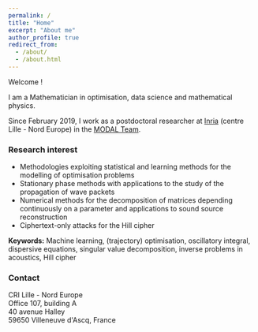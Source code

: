 ```yaml
---
permalink: /
title: "Home"
excerpt: "About me"
author_profile: true
redirect_from: 
  - /about/
  - /about.html
---
```


Welcome !

I am a Mathematician in optimisation, data science and mathematical physics.<br />

Since February 2019, I work as a postdoctoral researcher at [Inria](https://www.inria.fr/) (centre Lille - Nord Europe) in the [MODAL Team](https://team.inria.fr/modal/).

### Research interest

* Methodologies exploiting statistical and learning methods for the modelling of optimisation problems
* Stationary phase methods with applications to the study of the propagation of wave packets
* Numerical methods for the decomposition of matrices depending continuously on a parameter and applications to sound source reconstruction
* Ciphertext-only attacks for the Hill cipher

**Keywords:** Machine learning, (trajectory) optimisation, oscillatory integral, dispersive equations, singular value decomposition, inverse problems in acoustics, Hill cipher

### Contact

CRI Lille - Nord Europe\
Office 107, building A\
40 avenue Halley\
59650 Villeneuve d'Ascq, France